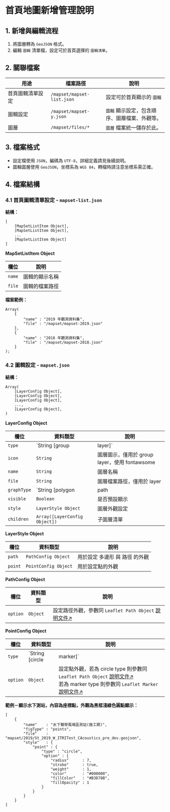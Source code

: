 # 首頁地圖新增管理說明


## 1. 新增與編輯流程

1.  將圖層轉為 `GeoJSON` 格式。
2.  編輯 `圖輯` 清單檔，設定可於首頁選擇的 `圖輯清單`。


## 2. 關聯檔案

|用途|檔案路徑|說明|
|-|-|-|
|首頁圖輯清單設定|`/mapset/mapset-list.json`|設定可於首頁顯示的 `圖輯`
|圖輯設定　　　　|`/mapset/mapset-y.json`   |`圖輯` 顯示設定，包含順序、圖層檔案、外觀等。
|圖層　　　　　　|`/mapset/files/*`         |`圖層` 檔案統一儲存於此。



## 3. 檔案格式

-   設定檔使用 `JSON`，編碼為 `UTF-8`，詳細定義請見後續說明。
-   圖輯圖層使用 `GeoJSON`，坐標系為 `WGS 84`，轉檔時請注意坐標系需正確。


## 4. 檔案結構

### 4.1 首頁圖輯清單設定 - `mapset-list.json`

**結構：**

    [
        [MapSetListItem Object],
        [MapSetListItem Object],
        ...
        [MapSetListItem Object]
    ]

**MapSetListItem Object**

|欄位|說明|
|--|--|
|`name`|圖輯的顯示名稱
|`file`|圖輯的檔案路徑


**檔案範例：**

    Array(
        {
            "name" : "2019 年觀測資料集",
            "file" : "/mapset/mapset-2019.json"
        },
        {
            "name" : "2018 年觀測資料集",
            "file" : "/mapset/mapset-2018.json"
        }
    );


### 4.2 圖輯設定 - `mapset.json`

**結構：**

    Array(
        [LayerConfig Object],
        [LayerConfig Object],
        [LayerConfig Object],
        ...,
        [LayerConfig Object],
    )

**LayerConfig Object**

|欄位|資料類型|說明|
|--|--|--|
|`type`      |`String [group|layer]`        |圖層類型，group 需包含一個或多個 layer
|`icon`      |`String`                      |圖層圖示，僅用於 group layer，使用 fontawsome
|`name`      |`String`                      |圖層名稱
|`file`      |`String`                      |圖層檔案路徑，僅用於 layer
|`graphType` |`String [polygon|path|point]` |圖層顯示方式，僅用於 layer，反應至圖層控制面板的圖示，<br>可用值為 多邊形、路徑、點，<br>
|`visible`   |`Boolean`                     |是否預設顯示
|`style`     |`LayerStyle Object`           |圖層外觀設定
|`children`  |`Array([LayerConfig Object])` |子圖層清單

**LayerStyle Object**

|欄位|資料類型|說明|
|--|--|--|
|`path` |`PathConfig Object` |用於設定 多邊形 與 路徑 的外觀
|`point`|`PointConfig Object`|用於設定點的外觀

**PathConfig Object**

|欄位|資料類型|說明|
|--|--|--|
|`option`|`Object`|設定路徑外觀，參數同 `Leaflet Path Object` [說明文件↗](https://leafletjs.com/reference-1.6.0.html#path)

**PointConfig Object**

|欄位|資料類型|說明|
|--|--|--|
|`type`  |`String [circle|marker]`|點的外觀類型，可使用圓點 (circle) 或是圖片 (Marker)
|`option`|`Object`                |設定點外觀，若為 circle type 則參數同 `Leaflet Path Object` [說明文件↗](https://leafletjs.com/reference-1.6.0.html#path)<br>若為 marker type 則參數同 `Leaflet Marker` [說明文件↗](https://leafletjs.com/reference-1.6.0.html#marker)


**範例－顯示水下測站，內容為座標點，外觀為黑框淺綠色圓點顯示：**

    [
        {
            "name"    : "水下聲學風場區測站(施工期)",
            "figType" : "points",
            "file"    : "mapset/2019/St_2019_W_ITRITest_CAcoustics_pre_dev.geojson",
            "style"   : {
                "point" : {
                    "type" : "circle",
                    "option" : {
                        "radius"      : 7,
                        "stroke"      : true,
                        "weight"      : 1,
                        "color"       : "#000000",
                        "fillColor"   : "#B3D78B",
                        "fillOpacity" : 1
                    }
                }
            }
        }
    ]